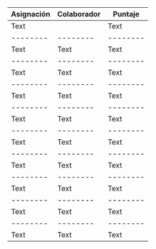 | Asignación   | Colaborador   | Puntaje    |
| -------- | -------- | -------- |
| Text     |  | Text     |
| -------- | -------- | -------- |
| Text     | Text     | Text     |
| -------- | -------- | -------- |
| Text     | Text     | Text     |
| -------- | -------- | -------- |
| Text     | Text     | Text     |
| -------- | -------- | -------- |
| Text     | Text     | Text     |
| -------- | -------- | -------- |
| Text     | Text     | Text     |
| -------- | -------- | -------- |
| Text     | Text     | Text     |
| -------- | -------- | -------- |
| Text     | Text     | Text     |
| -------- | -------- | -------- |
| Text     | Text     | Text     |
| -------- | -------- | -------- |
| Text     | Text     | Text     |
